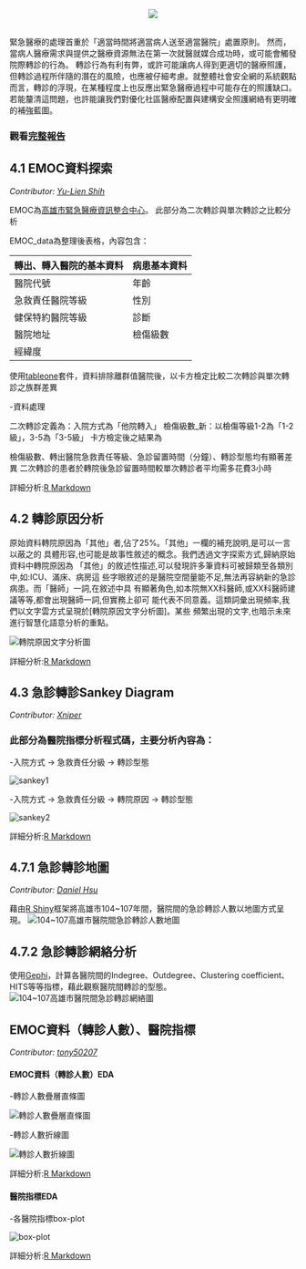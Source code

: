 

<p align="center">
<img src=https://nightheronry.github.io/Emergency-Healthcare-Safe-Path/cover.png>
 <br><br>
</p>
緊急醫療的處理首重於「適當時間將適當病人送至適當醫院」處置原則。
然而，當病人醫療需求與提供之醫療資源無法在第一次就醫就媒合成功時，或可能會觸發院際轉診的行為。
轉診行為有利有弊，或許可能讓病人得到更適切的醫療照護，但轉診過程所伴隨的潛在的風險，也應被仔細考慮。就整體社會安全網的系統觀點而言，轉診的浮現，在某種程度上也反應出緊急醫療過程中可能存在的照護缺口。若能釐清這問題，也許能讓我們對優化社區醫療配置與建構安全照護網絡有更明確的補強藍圖。

### 觀看[完整報告](http://d4sg.org/emergency-medical-optimization/)

## 4.1 EMOC資料探索  

*Contributor: [Yu-Lien Shih](https://github.com/yulienshih)*

EMOC為[高雄市緊急醫療資訊整合中心](http://emoc.org.tw/emoc/index.php)。
此部分為二次轉診與單次轉診之比較分析

EMOC_data為整理後表格，內容包含：

轉出、轉入醫院的基本資料 | 病患基本資料
------------ | -------------
醫院代號 | 年齡
急救責任醫院等級 | 性別
健保特約醫院等級 | 診斷
 醫院地址 | 檢傷級數
經緯度 |

使用[tableone](https://github.com/kaz-yos/tableone)套件，資料排除離群值醫院後，以卡方檢定比較二次轉診與單次轉診之族群差異

-資料處理

二次轉診定義為：入院方式為「他院轉入」
檢傷級數_新：以檢傷等級1-2為「1-2級」，3-5為「3-5級」
卡方檢定後之結果為

檢傷級數、轉出醫院急救責任等級、急診留置時間（分鐘）、轉診型態均有顯著差異
二次轉診的患者於轉院後急診留置時間較單次轉診者平均需多花費3小時

詳細分析:[R Markdown](https://nightheronry.github.io/Emergency-Healthcare-Safe-Path/4.1_Exploratory%20Data/EMOC_example_chisquare.html)

## 4.2 轉診原因分析

原始資料轉院原因為「其他」者,佔了25%。「其他」一欄的補充說明,是可以一言以蔽之的
具體形容,也可能是故事性敘述的概念。我們透過文字探索方式,歸納原始資料中轉院原因為
「其他」的敘述性描述,可以發現許多筆資料可被歸類至各類別中,如:ICU、滿床、病房這
些字眼敘述的是醫院空間量能不足,無法再容納新的急診病患。而「醫師」一詞,在敘述中具
有顯著角色,如本院無XX科醫師,或XX科醫師建議等等,都會出現醫師一詞,但實務上卻可
能代表不同意義。這類詞彙出現頻率,我們以文字雲方式呈現於[轉院原因文字分析圖]。某些
頻繁出現的文字,也暗示未來進行智慧化語意分析的重點。

![轉院原因文字分析圖](https://nightheronry.github.io/Emergency-Healthcare-Safe-Path/4.2_Reasons%20for%20Referral/img/wordcloud.png)

詳細分析:[R Markdown](https://nightheronry.github.io/Emergency-Healthcare-Safe-Path/4.2_Reasons%20for%20Referral/Reasons%20for%20Referral.html)

## 4.3 急診轉診Sankey Diagram

*Contributor: [Xniper](https://github.com/lwkuant)*

### 此部分為醫院指標分析程式碼，主要分析內容為：

-入院方式 → 急救責任分級 → 轉診型態

![sankey1](https://nightheronry.github.io/Emergency-Healthcare-Safe-Path/4.3__Emergency%20referral%20Sankey%20Diagram/img/sankey1.png)

-入院方式 → 急救責任分級 → 轉院原因 → 轉診型態

![sankey2](https://nightheronry.github.io/Emergency-Healthcare-Safe-Path/4.3__Emergency%20referral%20Sankey%20Diagram/img/sankey2.png)

詳細分析:[R Markdown](https://nightheronry.github.io/Emergency-Healthcare-Safe-Path/4.3__Emergency%20referral%20Sankey%20Diagram/Sankey_v2.nb.html)

## 4.7.1 急診轉診地圖

*Contributor: [Daniel Hsu](https://github.com/nightheronry)*

藉由[R Shiny](https://shiny.rstudio.com/)框架將高雄市104~107年間，醫院間的急診轉診人數以地圖方式呈現。
![104~107高雄市醫院間急診轉診人數地圖](https://nightheronry.github.io/Emergency-Healthcare-Safe-Path/4.7_Emergency%20referral%20pathways%20analysis/img/map.PNG)

## 4.7.2 急診轉診網絡分析

使用[Gephi](https://gephi.org/)，計算各醫院間的Indegree、Outdegree、Clustering coefficient、HITS等等指標，藉此觀察醫院間轉診的型態。
![104~107高雄市醫院間急診轉診網絡圖](https://nightheronry.github.io/Emergency-Healthcare-Safe-Path/4.7_Emergency%20referral%20pathways%20analysis/img/network.PNG)

## EMOC資料（轉診人數）、醫院指標

*Contributor: [tony50207](https://github.com/tony50207)*

#### EMOC資料（轉診人數）EDA

-轉診人數疊層直條圖

![轉診人數疊層直條圖](https://nightheronry.github.io/Emergency-Healthcare-Safe-Path/EDA/img/stacked_bar_chart.png)

-轉診人數折線圖

![轉診人數折線圖](https://nightheronry.github.io/Emergency-Healthcare-Safe-Path/EDA/img/line_chart.png)

詳細分析:[R Markdown](https://nightheronry.github.io/Emergency-Healthcare-Safe-Path/EDA/EMOC-EDA/EMOC-EDA.html)

#### 醫院指標EDA

-各醫院指標box-plot

![box-plot](https://nightheronry.github.io/Emergency-Healthcare-Safe-Path/EDA/img/box_plot.png)

詳細分析:[R Markdown](https://nightheronry.github.io/Emergency-Healthcare-Safe-Path/EDA/Hospital%20Indicators-EDA/Hospital%20Indicators-EDA.html)
